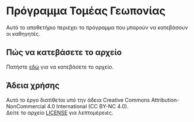 # Πρόγραμμα Τομέας Γεωπονίας

Αυτό το αποθετήριο περιέχει το πρόγραμμα που μπορούν να κατεβάσουν οι καθηγητές.

## Πώς να κατεβάσετε το αρχείο

Πατήστε [εδώ](https://github.com/TomeasGeoponias/tomeasgeoponias/releases/download/Trofima/Trofima.zip) για να κατεβάσετε το αρχείο.

## Άδεια χρήσης

Αυτό το έργο διατίθεται υπό την άδεια Creative Commons Attribution-NonCommercial 4.0 International (CC BY-NC 4.0).  
Δείτε το αρχείο [LICENSE](LICENSE) για λεπτομέρειες.
